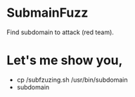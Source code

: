 # SubmainFuzz
Find subdomain to attack (red team).
# Let's me show you, 
- cp <PATH TO FILE>/subfzuzing.sh /usr/bin/subdomain
- subdomain <domain>
